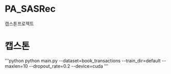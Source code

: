 # PA_SASRec
캡스톤프로젝트

# 캡스톤
'''python
python main.py --dataset=book_transactions --train_dir=default --maxlen=10 --dropout_rate=0.2 --device=cuda
'''
